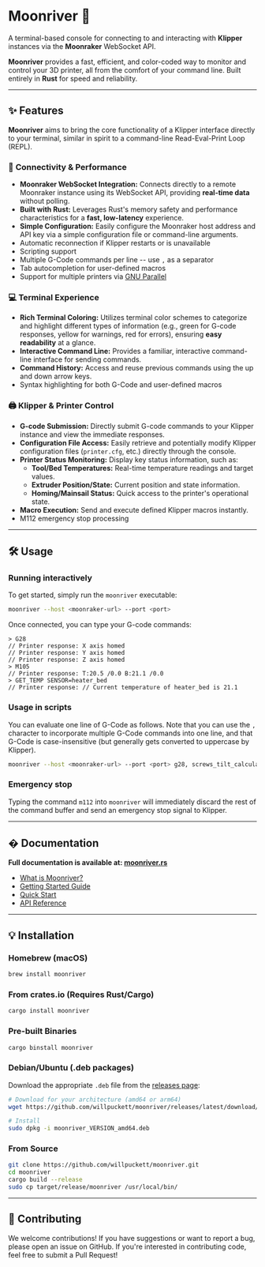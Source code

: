 # Moonriver 🌙

A terminal-based console for connecting to and interacting with **Klipper**
instances via the **Moonraker** WebSocket API.

**Moonriver** provides a fast, efficient, and color-coded way to monitor and
control your 3D printer, all from the comfort of your command line. Built
entirely in **Rust** for speed and reliability.

---

## ✨ Features

**Moonriver** aims to bring the core functionality of a Klipper interface
directly to your terminal, similar in spirit to a command-line Read-Eval-Print
Loop (REPL).

### 🚀 **Connectivity & Performance**

- **Moonraker WebSocket Integration:** Connects directly to a remote Moonraker
  instance using its WebSocket API, providing **real-time data** without
  polling.
- **Built with Rust:** Leverages Rust's memory safety and performance
  characteristics for a **fast, low-latency** experience.
- **Simple Configuration:** Easily configure the Moonraker host address and API
  key via a simple configuration file or command-line arguments.
- Automatic reconnection if Klipper restarts or is unavailable
- Scripting support
- Multiple G-Code commands per line -- use `,` as a separator
- Tab autocompletion for user-defined macros
- Support for multiple printers via
  [GNU Parallel](https://www.gnu.org/software/parallel/)

### 💻 **Terminal Experience**

- **Rich Terminal Coloring:** Utilizes terminal color schemes to categorize and
  highlight different types of information (e.g., green for G-code responses,
  yellow for warnings, red for errors), ensuring **easy readability** at a
  glance.
- **Interactive Command Line:** Provides a familiar, interactive command-line
  interface for sending commands.
- **Command History:** Access and reuse previous commands using the up and down
  arrow keys.
- Syntax highlighting for both G-Code and user-defined macros

### 🖨️ **Klipper & Printer Control**

- **G-code Submission:** Directly submit G-code commands to your Klipper
  instance and view the immediate responses.
- **Configuration File Access:** Easily retrieve and potentially modify Klipper
  configuration files (`printer.cfg`, etc.) directly through the console.
- **Printer Status Monitoring:** Display key status information, such as:
  - **Tool/Bed Temperatures:** Real-time temperature readings and target values.
  - **Extruder Position/State:** Current position and state information.
  - **Homing/Mainsail Status:** Quick access to the printer's operational state.
- **Macro Execution:** Send and execute defined Klipper macros instantly.
- M112 emergency stop processing

---

## 🛠️ Usage

### Running interactively

To get started, simply run the `moonriver` executable:

```bash
moonriver --host <moonraker-url> --port <port>
```

Once connected, you can type your G-code commands:

```
> G28
// Printer response: X axis homed
// Printer response: Y axis homed
// Printer response: Z axis homed
> M105
// Printer response: T:20.5 /0.0 B:21.1 /0.0
> GET_TEMP SENSOR=heater_bed
// Printer response: // Current temperature of heater_bed is 21.1
```

### Usage in scripts

You can evaluate one line of G-Code as follows. Note that you can use the `,`
character to incorporate multiple G-Code commands into one line, and that G-Code
is case-insensitive (but generally gets converted to uppercase by Klipper).

```sh
moonriver --host <moonraker-url> --port <port> g28, screws_tilt_calculate
```

### Emergency stop

Typing the command `m112` into `moonriver` will immediately discard the rest of
the command buffer and send an emergency stop signal to Klipper.

---

## � Documentation

**Full documentation is available at: [moonriver.rs](https://moonriver.rs/)**

- [What is Moonriver?](https://moonriver.rs/guide/what-is-moonriver)
- [Getting Started Guide](https://moonriver.rs/guide/getting-started)
- [Quick Start](https://moonriver.rs/guide/quick-start)
- [API Reference](https://moonriver.rs/api/)

---

## 💡 Installation

### **Homebrew (macOS)**

```bash
brew install moonriver
```

### **From crates.io (Requires Rust/Cargo)**

```bash
cargo install moonriver
```

### **Pre-built Binaries**

```bash
cargo binstall moonriver
```

### **Debian/Ubuntu (.deb packages)**

Download the appropriate `.deb` file from the [releases page](https://github.com/willpuckett/moonriver/releases):

```bash
# Download for your architecture (amd64 or arm64)
wget https://github.com/willpuckett/moonriver/releases/latest/download/moonriver_VERSION_amd64.deb

# Install
sudo dpkg -i moonriver_VERSION_amd64.deb
```

### **From Source**

```bash
git clone https://github.com/willpuckett/moonriver.git
cd moonriver
cargo build --release
sudo cp target/release/moonriver /usr/local/bin/
```

---

## 🤝 Contributing

We welcome contributions\! If you have suggestions or want to report a bug,
please open an issue on GitHub. If you're interested in contributing code, feel
free to submit a Pull Request\!
